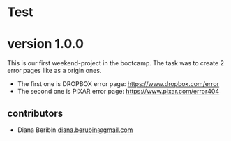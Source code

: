 # Test

# version 1.0.0 #

This is our first weekend-project in the bootcamp.
The task was to create 2 error pages like as a origin ones.
- The first one is DROPBOX error page: https://www.dropbox.com/error
- The second one is PIXAR error page: https://www.pixar.com/error404

## contributors ##
- Diana Beribin <diana.berubin@gmail.com>
